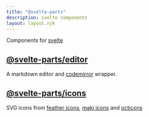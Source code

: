 ```yaml
---
title: "@svelte-parts"
description: svelte components
layout: layout.njk
---
```


Components for [svelte](https://svelte.dev/)

## [@svelte-parts/editor](/editor)

A markdown editor and [codemirror](https://codemirror.net/) wrapper.

## [@svelte-parts/icons](/icons)

SVG icons from [feather icons](https://feathericons.com/), [maki icons](https://labs.mapbox.com/maki-icons/) and [octicons](https://primer.style/octicons/)
